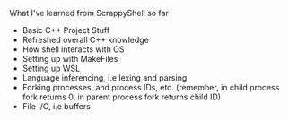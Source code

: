 What I've learned from ScrappyShell so far

- Basic C++ Project Stuff
- Refreshed overall C++ knowledge
- How shell interacts with OS
- Setting up with MakeFiles
- Setting up WSL
- Language inferencing, i.e lexing and parsing
- Forking processes, and process IDs, etc. (remember, in child process fork returns 0, in parent process fork returns child ID)
- File I/O, i.e buffers
